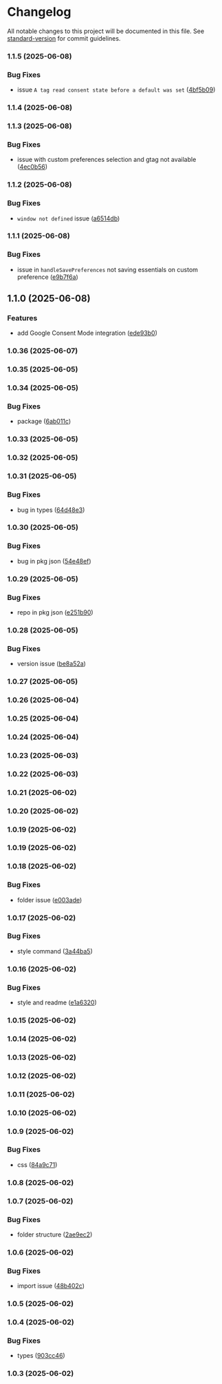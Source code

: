 # Changelog

All notable changes to this project will be documented in this file. See [standard-version](https://github.com/conventional-changelog/standard-version) for commit guidelines.

### 1.1.5 (2025-06-08)


### Bug Fixes

* issue `A tag read consent state before a default was set` ([4bf5b09](https://github.com/faraasat/react-consent-management-banner/commit/4bf5b099322eb862564d4f21113bbb3393e45958))

### 1.1.4 (2025-06-08)

### 1.1.3 (2025-06-08)


### Bug Fixes

* issue with custom preferences selection and gtag not available ([4ec0b56](https://github.com/faraasat/react-consent-management-banner/commit/4ec0b565d7f498407d757d18e1c278d1823f4811))

### 1.1.2 (2025-06-08)


### Bug Fixes

* `window not defined` issue ([a6514db](https://github.com/faraasat/react-consent-management-banner/commit/a6514db83f07b938b8b5ad97a1f684daf5086f40))

### 1.1.1 (2025-06-08)


### Bug Fixes

* issue in `handleSavePreferences` not saving essentials on custom preference ([e9b7f6a](https://github.com/faraasat/react-consent-management-banner/commit/e9b7f6a902a8891e007f1d532141df3287051fdf))

## 1.1.0 (2025-06-08)


### Features

* add Google Consent Mode integration ([ede93b0](https://github.com/faraasat/react-consent-management-banner/commit/ede93b06f06fd1414bde7fb64e83bd4c7d48b490))

### 1.0.36 (2025-06-07)

### 1.0.35 (2025-06-05)

### 1.0.34 (2025-06-05)


### Bug Fixes

* package ([6ab011c](https://github.com/faraasat/react-consent-management-banner/commit/6ab011cd6277c813c280e0c5b1ce9559ca2ea2aa))

### 1.0.33 (2025-06-05)

### 1.0.32 (2025-06-05)

### 1.0.31 (2025-06-05)


### Bug Fixes

* bug in types ([64d48e3](https://github.com/faraasat/react-consent-management-banner/commit/64d48e325cc95ec294851d1d364b84955028752c))

### 1.0.30 (2025-06-05)


### Bug Fixes

* bug in pkg json ([54e48ef](https://github.com/faraasat/react-consent-management-banner/commit/54e48ef51d0f692f4fd0c83f9741b8f731964fa9))

### 1.0.29 (2025-06-05)


### Bug Fixes

* repo in pkg json ([e251b90](https://github.com/faraasat/react-consent-management-banner/commit/e251b909f6c723f979f14ac8b26e93530cba78e4))

### 1.0.28 (2025-06-05)


### Bug Fixes

* version issue ([be8a52a](https://github.com/faraasat/react-consent-management-banner/commit/be8a52a605a2d848d1935428a552e826e3a17296))

### 1.0.27 (2025-06-05)

### 1.0.26 (2025-06-04)

### 1.0.25 (2025-06-04)

### 1.0.24 (2025-06-04)

### 1.0.23 (2025-06-03)

### 1.0.22 (2025-06-03)

### 1.0.21 (2025-06-02)

### 1.0.20 (2025-06-02)

### 1.0.19 (2025-06-02)

### 1.0.19 (2025-06-02)

### 1.0.18 (2025-06-02)


### Bug Fixes

* folder issue ([e003ade](https://github.com/faraasat/react-consent-management-banner/commit/e003ade5b3b4a34d5aaedcdad85e1624fd6cb9f9))

### 1.0.17 (2025-06-02)


### Bug Fixes

* style command ([3a44ba5](https://github.com/faraasat/react-consent-management-banner/commit/3a44ba57c8d7a26377f723982b759a06d1357ae5))

### 1.0.16 (2025-06-02)


### Bug Fixes

* style and readme ([e1a6320](https://github.com/faraasat/react-consent-management-banner/commit/e1a6320ed46b0346a8b9113527288eb3316b4c22))

### 1.0.15 (2025-06-02)

### 1.0.14 (2025-06-02)

### 1.0.13 (2025-06-02)

### 1.0.12 (2025-06-02)

### 1.0.11 (2025-06-02)

### 1.0.10 (2025-06-02)

### 1.0.9 (2025-06-02)


### Bug Fixes

* css ([84a9c71](https://github.com/faraasat/react-consent-management-banner/commit/84a9c717d74a88c677bfa9ef01a6baa59b2f521d))

### 1.0.8 (2025-06-02)

### 1.0.7 (2025-06-02)


### Bug Fixes

* folder structure ([2ae9ec2](https://github.com/faraasat/react-consent-management-banner/commit/2ae9ec214f23ef86fb0275c9c4e216fc9bb01ffb))

### 1.0.6 (2025-06-02)


### Bug Fixes

* import issue ([48b402c](https://github.com/faraasat/react-consent-management-banner/commit/48b402c15a5e077e058daa762e699549de3c80bd))

### 1.0.5 (2025-06-02)

### 1.0.4 (2025-06-02)


### Bug Fixes

* types ([903cc46](https://github.com/faraasat/react-consent-management-banner/commit/903cc46655e811a394bfb387153157cd9d2b8dc6))

### 1.0.3 (2025-06-02)
